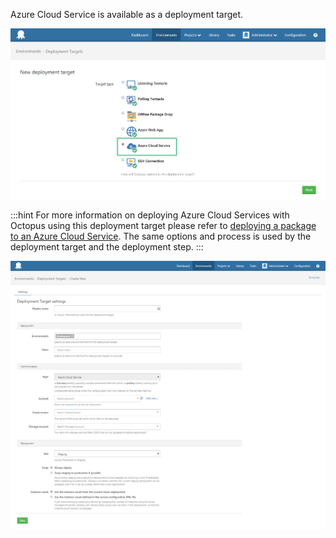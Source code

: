 Azure Cloud Service is available as a deployment target.

![](/docs/images/3048061/3277597.png "width=500")

:::hint
For more information on deploying Azure Cloud Services with Octopus using this deployment target please refer to [deploying a package to an Azure Cloud Service](/docs/deploying-applications/deploying-to-azure/deploying-a-package-to-an-azure-cloud-service/index.md). The same options and process is used by the deployment target and the deployment step.
:::

![](/docs/images/3048061/3277596.png "width=500")
